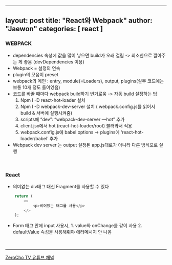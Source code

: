 

---
layout: post
title:  "React와 Webpack"
author: "Jaewon"
categories: [ react ]
---

### WEBPACK

- dependencies 속성에 값을 많이 넣으면 build가 오래 걸림 -> 최소한으로 깔아주는 게 좋음 (devDependencies 이용)
- Webpack = 설정의 연속
- plugin의 모음이 preset
- webpack의 메인 : entry, module(=Loaders), output, plugins(실무 코드에는 보통  10개 정도 들어있음)
- 코드를 바꿀 때마다 webpack build하기 번거로움
    ->  자동 build 설정하는 법
     1. Npm I -D react-hot-loader 설치
     2. Npm I -D webpack-dev-server 설치 ( webpack.config.js를 읽어서 build & 서버에 실행시켜줌)
     3. scripts에 “dev”: “webpack-dev-server —hot” 추가 
     4. client.jsx에서 hot (react-hot-loader/root) 불러와서 적용
     5. webpack.config.js에 babel options -> plugins에 ‘react-hot-loader/babel’ 추가
- Webpack dev server 는 output 설정된 app.js대로가 아니라 다른 방식으로 실행  

<br>

### React

- 의미없는 div태그 대신 Fragment를 사용할 수 있다

```javascript
    return (
        <>
            <p>비어있는 태그를 사용</p>
        </>
    );
```
- Form 태그 안에 input 사용시, 1. value와 onChange를 같이 사용 2. defaultValue 속성을 사용해줘야 에러메시지 안 나옴


<br>

_________________

[ZeroCho TV 유튜브 채널](https://www.youtube.com/channel/UCp-vBtwvBmDiGqjvLjChaJw)
